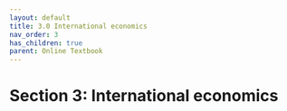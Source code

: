 ```yaml
---
layout: default
title: 3.0 International economics
nav_order: 3
has_children: true
parent: Online Textbook
---
```


# Section 3: International economics
